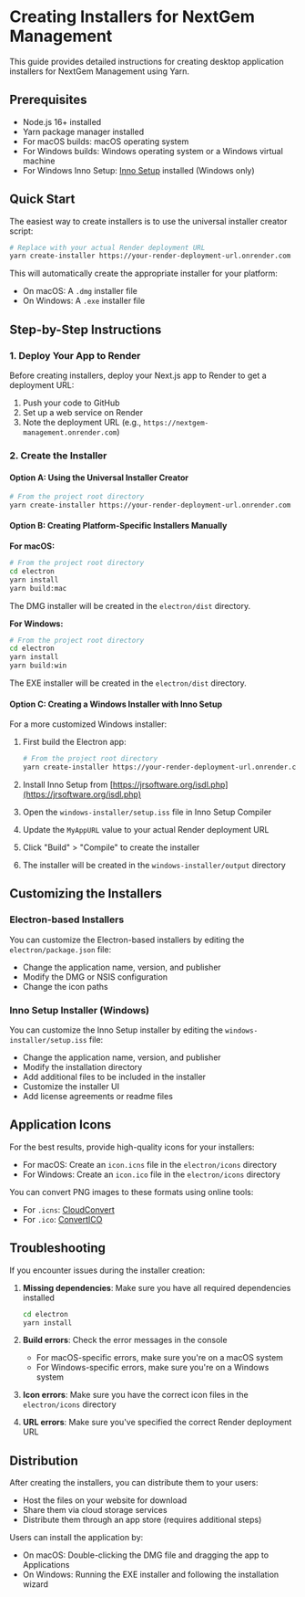 # Creating Installers for NextGem Management

This guide provides detailed instructions for creating desktop application installers for NextGem Management using Yarn.

## Prerequisites

- Node.js 16+ installed
- Yarn package manager installed
- For macOS builds: macOS operating system
- For Windows builds: Windows operating system or a Windows virtual machine
- For Windows Inno Setup: [Inno Setup](https://jrsoftware.org/isdl.php) installed (Windows only)

## Quick Start

The easiest way to create installers is to use the universal installer creator script:

```bash
# Replace with your actual Render deployment URL
yarn create-installer https://your-render-deployment-url.onrender.com
```

This will automatically create the appropriate installer for your platform:
- On macOS: A `.dmg` installer file
- On Windows: A `.exe` installer file

## Step-by-Step Instructions

### 1. Deploy Your App to Render

Before creating installers, deploy your Next.js app to Render to get a deployment URL:

1. Push your code to GitHub
2. Set up a web service on Render
3. Note the deployment URL (e.g., `https://nextgem-management.onrender.com`)

### 2. Create the Installer

#### Option A: Using the Universal Installer Creator

```bash
# From the project root directory
yarn create-installer https://your-render-deployment-url.onrender.com
```

#### Option B: Creating Platform-Specific Installers Manually

**For macOS:**

```bash
# From the project root directory
cd electron
yarn install
yarn build:mac
```

The DMG installer will be created in the `electron/dist` directory.

**For Windows:**

```bash
# From the project root directory
cd electron
yarn install
yarn build:win
```

The EXE installer will be created in the `electron/dist` directory.

#### Option C: Creating a Windows Installer with Inno Setup

For a more customized Windows installer:

1. First build the Electron app:
   ```bash
   # From the project root directory
   yarn create-installer https://your-render-deployment-url.onrender.com
   ```

2. Install Inno Setup from [https://jrsoftware.org/isdl.php](https://jrsoftware.org/isdl.php)

3. Open the `windows-installer/setup.iss` file in Inno Setup Compiler

4. Update the `MyAppURL` value to your actual Render deployment URL

5. Click "Build" > "Compile" to create the installer

6. The installer will be created in the `windows-installer/output` directory

## Customizing the Installers

### Electron-based Installers

You can customize the Electron-based installers by editing the `electron/package.json` file:

- Change the application name, version, and publisher
- Modify the DMG or NSIS configuration
- Change the icon paths

### Inno Setup Installer (Windows)

You can customize the Inno Setup installer by editing the `windows-installer/setup.iss` file:

- Change the application name, version, and publisher
- Modify the installation directory
- Add additional files to be included in the installer
- Customize the installer UI
- Add license agreements or readme files

## Application Icons

For the best results, provide high-quality icons for your installers:

- For macOS: Create an `icon.icns` file in the `electron/icons` directory
- For Windows: Create an `icon.ico` file in the `electron/icons` directory

You can convert PNG images to these formats using online tools:
- For `.icns`: [CloudConvert](https://cloudconvert.com/png-to-icns)
- For `.ico`: [ConvertICO](https://convertico.com/)

## Troubleshooting

If you encounter issues during the installer creation:

1. **Missing dependencies**: Make sure you have all required dependencies installed
   ```bash
   cd electron
   yarn install
   ```

2. **Build errors**: Check the error messages in the console
   - For macOS-specific errors, make sure you're on a macOS system
   - For Windows-specific errors, make sure you're on a Windows system

3. **Icon errors**: Make sure you have the correct icon files in the `electron/icons` directory

4. **URL errors**: Make sure you've specified the correct Render deployment URL

## Distribution

After creating the installers, you can distribute them to your users:

- Host the files on your website for download
- Share them via cloud storage services
- Distribute them through an app store (requires additional steps)

Users can install the application by:
- On macOS: Double-clicking the DMG file and dragging the app to Applications
- On Windows: Running the EXE installer and following the installation wizard 